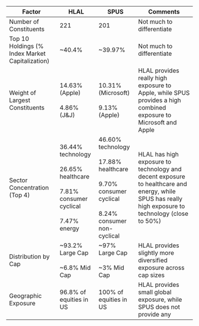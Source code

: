 
|                     Factor                      |                                                       HLAL                                                       |                                                SPUS                                                 |                                                     Comments                                                                                          |
|-------------------------------------------------|------------------------------------------------------------------------------------------------------------------|-----------------------------------------------------------------------------------------------------|-------------------------------------------------------------------------------------------------------------------------------------------------------|
| Number of Constituents                          | 221                                                                                                              | 201                                                                                                 | Not much to differentiate                                                                                                                             |
| Top 10 Holdings (% Index Market Capitalization) | ~40.4%                                                                                                           | ~39.97%                                                                                             | Not much to differentiate                                                                                                                             |
| Weight of Largest Constituents                  | 14.63% (Apple)<br/><br/>4.86% (J&J)                                                                                   | 10.31% (Microsoft)<br/><br/>9.13% (Apple)                                                                | HLAL provides really high exposure to Apple, while SPUS provides a high combined exposure to Microsoft and Apple                                      |
| Sector Concentration (Top 4)                    |36.44% technology<br/><br/>26.65% healthcare<br/><br/>7.81% consumer cyclical<br/><br/>7.47% energy                             | 46.60% technology<br/><br/>17.88% healthcare<br/><br/>9.70% consumer cyclical<br/><br/>8.24% consumer non-cyclical | HLAL has high exposure to technology and decent exposure to healthcare and energy, while SPUS has really high exposure to technology (close to 50%)   |
| Distribution by Cap                             | ~93.2% Large Cap<br/><br/>~6.8% Mid Cap | ~97% Large Cap<br/><br/>~3% Mid Cap | HLAL provides slightly more diversified exposure across cap sizes |
| Geographic Exposure                             | 96.8% of equities in US                 | 100% of equities in US              | HLAL provides small global exposure, while SPUS does not provide any |
